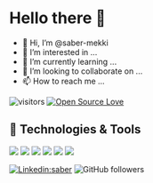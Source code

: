 # Hello there 👋

- 👋 Hi, I’m @saber-mekki
- 👀 I’m interested in ...
- 🌱 I’m currently learning ...
- 💞️ I’m looking to collaborate on ...
- 📫 How to reach me ...

<!---
saber-mekki/saber-mekki is a ✨ special ✨ repository because its `README.md` (this file) appears on your GitHub profile.
You can click the Preview link to take a look at your changes.
--->



![visitors](https://visitor-badge.laobi.icu/badge?page_id=saber-mekki)
[![Open Source Love](https://badges.frapsoft.com/os/v1/open-source.svg?v=102)](https://github.com/ellerbrock/open-source-badge/)


## 🔧 Technologies & Tools

![](https://img.shields.io/badge/OS-Linux-informational?style=flat&logo=linux&logoColor=white&color=6aa6f8)
![](https://img.shields.io/badge/Editor-VS_Code-informational?style=flat&logo=visual-studio-code&logoColor=white&color=6aa6f8)
![](https://img.shields.io/badge/Code-JavaScript-informational?style=flat&logo=javascript&logoColor=white&color=6aa6f8)
![](https://img.shields.io/badge/Code-React-informational?style=flat&logo=react&logoColor=white&color=6aa6f8)
![](https://img.shields.io/badge/Shell-Bash-informational?style=flat&logo=gnu-bash&logoColor=white&color=6aa6f8)
![](https://img.shields.io/badge/Tools-PostgreSQL-informational?style=flat&logo=postgresql&logoColor=white&color=6aa6f8)

[![Linkedin:saber](https://img.shields.io/badge/-saber-blue?style=flat-square&logo=Linkedin&logoColor=white&link=https://www.linkedin.com/in/mekki-saber/)](https://www.linkedin.com/in/mekki-saber/)
![GitHub followers](https://img.shields.io/github/followers/saber-mekki?label=Follow&style=social)




